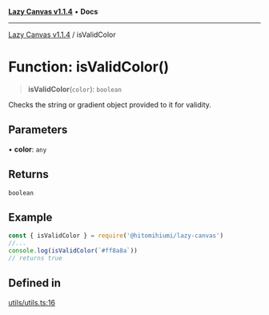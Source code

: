 [**Lazy Canvas v1.1.4**](../README.md) • **Docs**

***

[Lazy Canvas v1.1.4](../globals.md) / isValidColor

# Function: isValidColor()

> **isValidColor**(`color`): `boolean`

Checks the string or gradient object provided to it for validity.

## Parameters

• **color**: `any`

## Returns

`boolean`

## Example

```ts
const { isValidColor } = require('@hitomihiumi/lazy-canvas')
//...
console.log(isValidColor(`#ff8a8a`)) 
// returns true
```

## Defined in

[utils/utils.ts:16](https://github.com/hitomihiumi/lazy-canvas-ts/blob/2f56b7524690b04d018a0bb1b24e9f83eddf6fcf/src/utils/utils.ts#L16)
